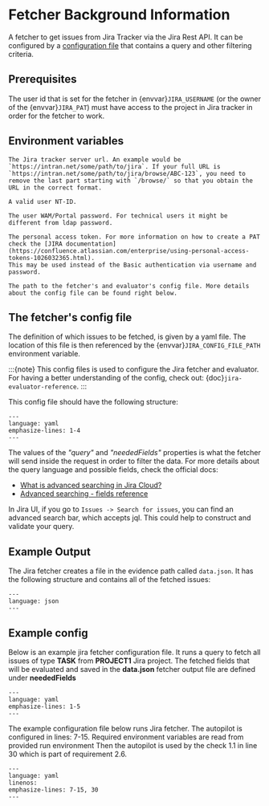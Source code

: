 # Fetcher Background Information

A fetcher to get issues from Jira Tracker via the Jira Rest API. It can be configured by a [configuration file](#the-fetchers-config-file) that contains a query and other filtering criteria.

## Prerequisites

The user id that is set for the fetcher in {envvar}`JIRA_USERNAME` (or the owner of the {envvar}`JIRA_PAT`) must have access to the project in Jira tracker in order for the fetcher to work.

## Environment variables

```{envvar} JIRA_URL
The Jira tracker server url. An example would be `https://intran.net/some/path/to/jira`. If your full URL is `https://intran.net/some/path/to/jira/browse/ABC-123`, you need to remove the last part starting with `/browse/` so that you obtain the URL in the correct format.
```

```{envvar} JIRA_USERNAME
A valid user NT-ID.
```

```{envvar} JIRA_USER_PORTAL_PASSWORD
The user WAM/Portal password. For technical users it might be different from ldap password.
```

```{envvar} JIRA_PAT
The personal access token. For more information on how to create a PAT check the [JIRA documentation](https://confluence.atlassian.com/enterprise/using-personal-access-tokens-1026032365.html).
This may be used instead of the Basic authentication via username and password.
```

```{envvar} JIRA_CONFIG_FILE_PATH
The path to the fetcher's and evaluator's config file. More details about the config file can be found right below.
```

## The fetcher's config file

The definition of which issues to be fetched, is given by a yaml file.
The location of this file is then referenced by the {envvar}`JIRA_CONFIG_FILE_PATH` environment variable.

:::{note}
This config files is used to configure the Jira fetcher and evaluator. For having a better understanding of the config, check out: {doc}`jira-evaluator-reference`.
:::

This config file should have the following structure:

```{literalinclude} resources/jira-config-structure.yaml
---
language: yaml
emphasize-lines: 1-4
---
```

The values of the _"query"_ and _"neededFields"_ properties is what the fetcher will send inside the request in order to filter the data. For more details about the query language and possible fields, check the official docs:

- [What is advanced searching in Jira Cloud?](https://support.atlassian.com/jira-software-cloud/docs/what-is-advanced-searching-in-jira-cloud/)
- [Advanced searching - fields reference](https://confluence.atlassian.com/jirasoftwareserver/advanced-searching-fields-reference-939938743.html)

In Jira UI, if you go to `Issues -> Search for issues`, you can find an advanced search bar, which accepts jql. This could help to construct and validate your query.

## Example Output

The Jira fetcher creates a file in the evidence path called `data.json`. It has the following structure and contains all of the fetched issues:

```{literalinclude} resources/data.json
---
language: json
---
```

## Example config

Below is an example jira fetcher configuration file. It runs a query to fetch all issues of type **TASK** from **PROJECT1** Jira project. The fetched fields that will be evaluated and saved in the **data.json** fetcher output file are defined under **neededFields**

```{literalinclude} resources/jira-config.yaml
---
language: yaml
emphasize-lines: 1-5
---
```

The example configuration file below runs Jira fetcher. The autopilot is configured in lines: 7-15. Required environment variables are read from provided run environment Then the autopilot is used by the check 1.1 in line 30 which is part of requirement 2.6.

```{literalinclude} resources/qg-config.yaml
---
language: yaml
linenos:
emphasize-lines: 7-15, 30
---
```
